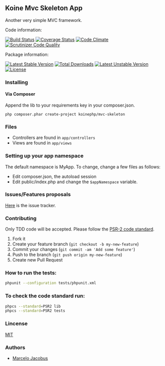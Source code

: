 Koine Mvc Skeleton App
----------------------

Another very simple MVC framework.

Code information:

[![Build Status](https://travis-ci.org/koinephp/mvc-skeleton.png?branch=master)](https://travis-ci.org/koinephp/mvc-skeleton)
[![Coverage Status](https://coveralls.io/repos/koinephp/mvc-skeleton/badge.png?branch=master)](https://coveralls.io/r/koinephp/mvc-skeleton?branch=master)
[![Code Climate](https://codeclimate.com/github/koinephp/mvc-skeleton.png)](https://codeclimate.com/github/koinephp/mvc-skeleton)
[![Scrutinizer Code Quality](https://scrutinizer-ci.com/g/koinephp/mvc-skeleton/badges/quality-score.png?b=master)](https://scrutinizer-ci.com/g/koinephp/mvc-skeleton/?branch=master)

Package information:

[![Latest Stable Version](https://poser.pugx.org/koine/mvc-skeleton/v/stable.svg)](https://packagist.org/packages/koine/mvc-skeleton)
[![Total Downloads](https://poser.pugx.org/koine/mvc-skeleton/downloads.svg)](https://packagist.org/packages/koine/mvc-skeleton)
[![Latest Unstable Version](https://poser.pugx.org/koine/mvc-skeleton/v/unstable.svg)](https://packagist.org/packages/koine/mvc-skeleton)
[![License](https://poser.pugx.org/koine/mvc-skeleton/license.svg)](https://packagist.org/packages/koine/mvc-skeleton)


### Installing

#### Via Composer
Append the lib to your requirements key in your composer.json.

    php composer.phar create-project koinephp/mvc-skeleton

### Files
- Controllers are found in ```app/controllers```
- Views are found in ```app/views```

### Setting up your app namespace

The default namespace is MyApp. To change, change a few files as follows:

- Edit composer.json, the autoload session
- Edit public/index.php and change the ```$appNamespace``` variable.


### Issues/Features proposals

[Here](https://github.com/koinephp/mvc-skeleton/issues) is the issue tracker.

### Contributing

Only TDD code will be accepted. Please follow the [PSR-2 code standard](https://github.com/php-fig/fig-standards/blob/master/accepted/PSR-2-coding-style-guide.md).

1. Fork it
2. Create your feature branch (`git checkout -b my-new-feature`)
3. Commit your changes (`git commit -am 'Add some feature'`)
4. Push to the branch (`git push origin my-new-feature`)
5. Create new Pull Request

### How to run the tests:

```bash
phpunit --configuration tests/phpunit.xml
```

### To check the code standard run:

```bash
phpcs --standard=PSR2 lib
phpcs --standard=PSR2 tests
```

### Lincense
[MIT](MIT-LICENSE)

### Authors

- [Marcelo Jacobus](https://github.com/mjacobus)
